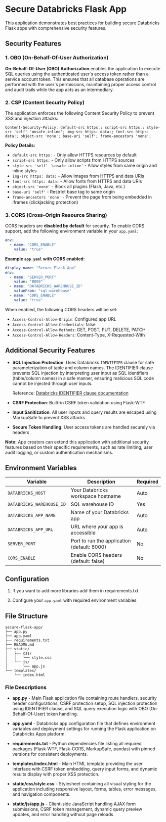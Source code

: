 # Secure Databricks Flask App

This application demonstrates best practices for building secure Databricks Flask apps with comprehensive security features.

## Security Features

### 1. OBO (On-Behalf-Of-User Authorization)
**On-Behalf-Of-User (OBO) Authorization** enables the application to execute SQL queries using the authenticated user's access token rather than a service account token. This ensures that all database operations are performed with the user's permissions, maintaining proper access control and audit trails while the app acts as an intermediary.

### 2. CSP (Content Security Policy)
The application enforces the following Content Security Policy to prevent XSS and injection attacks:

```
Content-Security-Policy: default-src https:; script-src https:; style-src 'self' 'unsafe-inline'; img-src https: data:; font-src https: data:; object-src 'none'; base-uri 'self'; frame-ancestors 'none';
```

**Policy Details:**
- `default-src https:` - Only allow HTTPS resources by default
- `script-src https:` - Only allow scripts from HTTPS sources
- `style-src 'self' 'unsafe-inline'` - Allow styles from same origin and inline styles
- `img-src https: data:` - Allow images from HTTPS and data URIs
- `font-src https: data:` - Allow fonts from HTTPS and data URIs
- `object-src 'none'` - Block all plugins (Flash, Java, etc.)
- `base-uri 'self'` - Restrict base tag to same origin
- `frame-ancestors 'none'` - Prevent the page from being embedded in iframes (clickjacking protection)

### 3. CORS (Cross-Origin Resource Sharing)
CORS headers are **disabled by default** for security. To enable CORS support, add the following environment variable in your `app.yaml`:

```yaml
env:
  - name: "CORS_ENABLE"
    value: "true"
```

**Example `app.yaml` with CORS enabled:**
```yaml
display_name: "Secure_Flask_App"
env:
  - name: "SERVER_PORT"
    value: "8000"
  - name: "DATABRICKS_WAREHOUSE_ID"
    valueFrom: "sql-warehouse"
  - name: "CORS_ENABLE"
    value: "true"
```

When enabled, the following CORS headers will be set:
- `Access-Control-Allow-Origin`: Configured app URL
- `Access-Control-Allow-Credentials`: false
- `Access-Control-Allow-Methods`: GET, POST, PUT, DELETE, PATCH
- `Access-Control-Allow-Headers`: Content-Type, X-Requested-With

## Additional Security Features

- **SQL Injection Protection**: Uses Databricks `IDENTIFIER` clause for safe parameterization of table and column names. The IDENTIFIER clause prevents SQL injection by interpreting user input as SQL identifiers (table/column names) in a safe manner, ensuring malicious SQL code cannot be injected through user inputs.
  
  Reference: [Databricks IDENTIFIER clause documentation](https://docs.databricks.com/aws/en/sql/language-manual/sql-ref-names-identifier-clause)

- **CSRF Protection**: Built-in CSRF token validation using Flask-WTF

- **Input Sanitization**: All user inputs and query results are escaped using MarkupSafe to prevent XSS attacks

- **Secure Token Handling**: User access tokens are handled securely via headers

**Note:** App creators can extend this application with additional security features based on their specific requirements, such as rate limiting, user audit logging, or custom authentication mechanisms.

## Environment Variables

| Variable | Description | Required |
|----------|-------------|----------|
| `DATABRICKS_HOST` | Your Databricks workspace hostname | Auto |
| `DATABRICKS_WAREHOUSE_ID` | SQL warehouse ID | Yes |
| `DATABRICKS_APP_NAME` | Name of your Databricks app | Auto |
| `DATABRICKS_APP_URL` | URL where your app is accessible | Auto |
| `SERVER_PORT` | Port to run the application (default: 8000) | No |
| `CORS_ENABLE` | Enable CORS headers (default: false) | No |

## Configuration

1. If you want to add more libraries add them in requirements.txt

2. Configure your `app.yaml` with required environment variables

## File Structure

```
secure-flask-app/
├── app.py
├── app.yaml
├── requirements.txt
├── README.md
├── static/
│   ├── css/
│   │   └── style.css
│   └── js/
│       └── app.js
└── templates/
    └── index.html
```

### File Descriptions

- **app.py** - Main Flask application file containing route handlers, security header configurations, CSRF protection setup, SQL injection protection using IDENTIFIER clause, and SQL query execution logic with OBO (On-Behalf-Of-User) token handling.

- **app.yaml** - Databricks app configuration file that defines environment variables and deployment settings for running the Flask application on Databricks Apps platform.

- **requirements.txt** - Python dependencies file listing all required packages (Flask-WTF, Flask-CORS, MarkupSafe, pandas) with pinned versions for consistent deployments.

- **templates/index.html** - Main HTML template providing the user interface with CSRF token embedding, query input forms, and dynamic results display with proper XSS protection.

- **static/css/style.css** - Stylesheet containing all visual styling for the application including responsive layout, forms, tables, error messages, and navigation components.

- **static/js/app.js** - Client-side JavaScript handling AJAX form submissions, CSRF token management, dynamic query preview updates, and error handling without page reloads.


